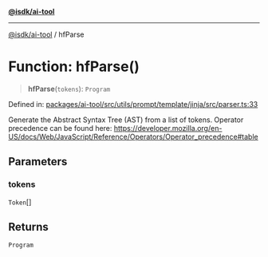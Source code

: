 [**@isdk/ai-tool**](../README.md)

***

[@isdk/ai-tool](../globals.md) / hfParse

# Function: hfParse()

> **hfParse**(`tokens`): `Program`

Defined in: [packages/ai-tool/src/utils/prompt/template/jinja/src/parser.ts:33](https://github.com/isdk/ai-tool.js/blob/7135b3a67072644f21685b76900b7f351401749e/src/utils/prompt/template/jinja/src/parser.ts#L33)

Generate the Abstract Syntax Tree (AST) from a list of tokens.
Operator precedence can be found here: https://developer.mozilla.org/en-US/docs/Web/JavaScript/Reference/Operators/Operator_precedence#table

## Parameters

### tokens

`Token`[]

## Returns

`Program`
